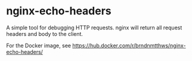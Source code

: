 # nginx-echo-headers

A simple tool for debugging HTTP requests. nginx will return all request headers and body to the client.

For the Docker image, see https://hub.docker.com/r/brndnmtthws/nginx-echo-headers/
